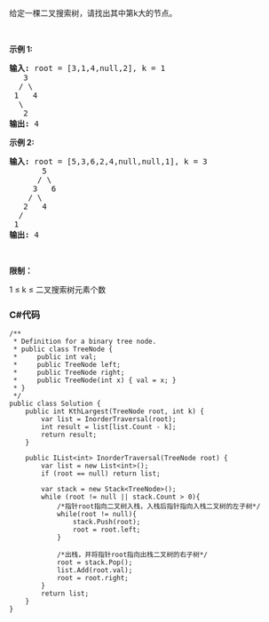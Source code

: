 <p>给定一棵二叉搜索树，请找出其中第k大的节点。</p>

<p>&nbsp;</p>

<p><strong>示例 1:</strong></p>

<pre><strong>输入:</strong> root = [3,1,4,null,2], k = 1
   3
  / \
 1   4
  \
&nbsp;  2
<strong>输出:</strong> 4</pre>

<p><strong>示例 2:</strong></p>

<pre><strong>输入:</strong> root = [5,3,6,2,4,null,null,1], k = 3
       5
      / \
     3   6
    / \
   2   4
  /
 1
<strong>输出:</strong> 4</pre>

<p>&nbsp;</p>

<p><strong>限制：</strong></p>

<p>1 &le; k &le; 二叉搜索树元素个数</p>

### C#代码

```
/**
 * Definition for a binary tree node.
 * public class TreeNode {
 *     public int val;
 *     public TreeNode left;
 *     public TreeNode right;
 *     public TreeNode(int x) { val = x; }
 * }
 */
public class Solution {
    public int KthLargest(TreeNode root, int k) {
        var list = InorderTraversal(root);
        int result = list[list.Count - k];
        return result;
    }

    public IList<int> InorderTraversal(TreeNode root) {
        var list = new List<int>();
        if (root == null) return list;
        
        var stack = new Stack<TreeNode>();
        while (root != null || stack.Count > 0){
            /*指针root指向二叉树入栈，入栈后指针指向入栈二叉树的左子树*/
            while(root != null){
                stack.Push(root);
                root = root.left;
            }
            
            /*出栈，并将指针root指向出栈二叉树的右子树*/
            root = stack.Pop();
            list.Add(root.val);
            root = root.right;
        }
        return list;
    }
}
```